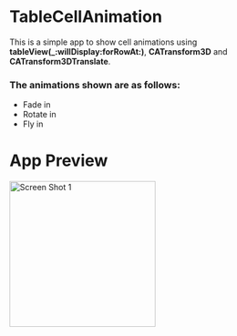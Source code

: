 # TableCellAnimation
This is a simple app to show cell animations using **tableView(_:willDisplay:forRowAt:)**, **CATransform3D** and **CATransform3DTranslate**.

### The animations shown are as follows:
- Fade in
- Rotate in
- Fly in

# App Preview
<img align="left" alt="Screen Shot 1" width="256px" src="https://user-images.githubusercontent.com/55524257/100770766-3ffb3880-33c3-11eb-9b57-117564f191fa.png" />
